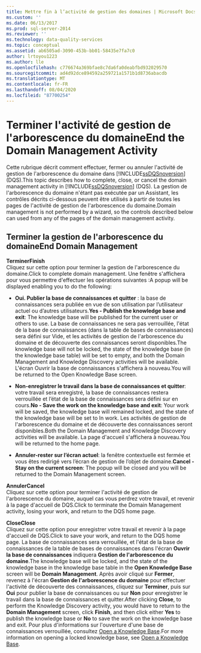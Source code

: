 ```yaml
---
title: Mettre fin à l’activité de gestion des domaines | Microsoft Docs
ms.custom: ''
ms.date: 06/13/2017
ms.prod: sql-server-2014
ms.reviewer: ''
ms.technology: data-quality-services
ms.topic: conceptual
ms.assetid: ab6505ad-3090-453b-bb01-58435e7fa7c0
author: lrtoyou1223
ms.author: lle
ms.openlocfilehash: c776674a369bfae8c7da6fa0deabfbd932029570
ms.sourcegitcommit: ad4d92dce894592a259721a1571b1d8736abacdb
ms.translationtype: MT
ms.contentlocale: fr-FR
ms.lasthandoff: 08/04/2020
ms.locfileid: "87700254"
---
```

# <a name="end-the-domain-management-activity"></a><span data-ttu-id="1c956-102">Terminer l'activité de gestion de l'arborescence du domaine</span><span class="sxs-lookup"><span data-stu-id="1c956-102">End the Domain Management Activity</span></span>
  <span data-ttu-id="1c956-103">Cette rubrique décrit comment effectuer, fermer ou annuler l'activité de gestion de l'arborescence du domaine dans [!INCLUDE[ssDQSnoversion](../includes/ssdqsnoversion-md.md)] (DQS).</span><span class="sxs-lookup"><span data-stu-id="1c956-103">This topic describes how to complete, close, or cancel the domain management activity in [!INCLUDE[ssDQSnoversion](../includes/ssdqsnoversion-md.md)] (DQS).</span></span> <span data-ttu-id="1c956-104">La gestion de l'arborescence du domaine n'étant pas exécutée par un Assistant, les contrôles décrits ci-dessous peuvent être utilisés à partir de toutes les pages de l'activité de gestion de l'arborescence du domaine.</span><span class="sxs-lookup"><span data-stu-id="1c956-104">Domain management is not performed by a wizard, so the controls described below can used from any of the pages of the domain management activity.</span></span>  
  
## <a name="end-domain-management"></a><span data-ttu-id="1c956-105">Terminer la gestion de l'arborescence du domaine</span><span class="sxs-lookup"><span data-stu-id="1c956-105">End Domain Management</span></span>  
 <span data-ttu-id="1c956-106">**Terminer**</span><span class="sxs-lookup"><span data-stu-id="1c956-106">**Finish**</span></span>  
 <span data-ttu-id="1c956-107">Cliquez sur cette option pour terminer la gestion de l'arborescence du domaine.</span><span class="sxs-lookup"><span data-stu-id="1c956-107">Click to complete domain management.</span></span> <span data-ttu-id="1c956-108">Une fenêtre s'affichera pour vous permettre d'effectuer les opérations suivantes :</span><span class="sxs-lookup"><span data-stu-id="1c956-108">A popup will be displayed enabling you to do the following:</span></span>  
  
-   <span data-ttu-id="1c956-109">**Oui. Publier la base de connaissances et quitter** : la base de connaissances sera publiée en vue de son utilisation par l’utilisateur actuel ou d’autres utilisateurs.</span><span class="sxs-lookup"><span data-stu-id="1c956-109">**Yes - Publish the knowledge base and exit**: The knowledge base will be published for the current user or others to use.</span></span> <span data-ttu-id="1c956-110">La base de connaissances ne sera pas verrouillée, l'état de la base de connaissances (dans la table de bases de connaissances) sera défini sur Vide, et les activités de gestion de l'arborescence du domaine et de découverte des connaissances seront disponibles.</span><span class="sxs-lookup"><span data-stu-id="1c956-110">The knowledge base will not be locked, the state of the knowledge base (in the knowledge base table) will be set to empty, and both the Domain Management and Knowledge Discovery activities will be available.</span></span> <span data-ttu-id="1c956-111">L'écran Ouvrir la base de connaissances s'affichera à nouveau.</span><span class="sxs-lookup"><span data-stu-id="1c956-111">You will be returned to the Open Knowledge Base screen.</span></span>  
  
-   <span data-ttu-id="1c956-112">**Non-enregistrer le travail dans la base de connaissances et quitter**: votre travail sera enregistré, la base de connaissances restera verrouillée et l’état de la base de connaissances sera défini sur en cours.</span><span class="sxs-lookup"><span data-stu-id="1c956-112">**No - Save the work on the knowledge base and exit**: Your work will be saved, the knowledge base will remained locked, and the state of the knowledge base will be set to In work.</span></span> <span data-ttu-id="1c956-113">Les activités de gestion de l'arborescence du domaine et de découverte des connaissances seront disponibles.</span><span class="sxs-lookup"><span data-stu-id="1c956-113">Both the Domain Management and Knowledge Discovery activities will be available.</span></span> <span data-ttu-id="1c956-114">La page d'accueil s'affichera à nouveau.</span><span class="sxs-lookup"><span data-stu-id="1c956-114">You will be returned to the home page.</span></span>  
  
-   <span data-ttu-id="1c956-115">**Annuler-rester sur l’écran actuel**: la fenêtre contextuelle est fermée et vous êtes redirigé vers l’écran de gestion de l’objet de domaine.</span><span class="sxs-lookup"><span data-stu-id="1c956-115">**Cancel - Stay on the current screen**: The popup will be closed and you will be returned to the Domain Management screen.</span></span>  
  
 <span data-ttu-id="1c956-116">**Annuler**</span><span class="sxs-lookup"><span data-stu-id="1c956-116">**Cancel**</span></span>  
 <span data-ttu-id="1c956-117">Cliquez sur cette option pour terminer l'activité de gestion de l'arborescence du domaine, auquel cas vous perdrez votre travail, et revenir à la page d'accueil de DQS.</span><span class="sxs-lookup"><span data-stu-id="1c956-117">Click to terminate the Domain Management activity, losing your work, and return to the DQS home page.</span></span>  
  
 <span data-ttu-id="1c956-118">**Close**</span><span class="sxs-lookup"><span data-stu-id="1c956-118">**Close**</span></span>  
 <span data-ttu-id="1c956-119">Cliquez sur cette option pour enregistrer votre travail et revenir à la page d'accueil de DQS.</span><span class="sxs-lookup"><span data-stu-id="1c956-119">Click to save your work, and return to the DQS home page.</span></span> <span data-ttu-id="1c956-120">La base de connaissances sera verrouillée, et l'état de la base de connaissances de la table de bases de connaissances dans l'écran **Ouvrir la base de connaissances** indiquera **Gestion de l'arborescence du domaine**.</span><span class="sxs-lookup"><span data-stu-id="1c956-120">The knowledge base will be locked, and the state of the knowledge base in the knowledge base table in the **Open Knowledge Base** screen will be **Domain Management**.</span></span> <span data-ttu-id="1c956-121">Après avoir cliqué sur **Fermer**, revenez à l'écran **Gestion de l'arborescence du domaine** pour effectuer l'activité de découverte des connaissances, cliquez sur **Terminer**, puis sur **Oui** pour publier la base de connaissances ou sur **Non** pour enregistrer le travail dans la base de connaissances et quitter.</span><span class="sxs-lookup"><span data-stu-id="1c956-121">After clicking **Close**, to perform the Knowledge Discovery activity, you would have to return to the **Domain Management** screen, click **Finish**, and then click either **Yes** to publish the knowledge base or **No** to save the work on the knowledge base and exit.</span></span>  <span data-ttu-id="1c956-122">Pour plus d'informations sur l'ouverture d'une base de connaissances verrouillée, consultez [Open a Knowledge Base](../../2014/data-quality-services/open-a-knowledge-base.md).</span><span class="sxs-lookup"><span data-stu-id="1c956-122">For more information on opening a locked knowledge base, see [Open a Knowledge Base](../../2014/data-quality-services/open-a-knowledge-base.md).</span></span>  
  
  
